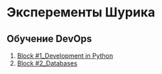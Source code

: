 # Эксперементы Шурика
## Обучение DevOps
1. [Block #1_Development in Python](Internal%20training_DevOPS%20course%2FBlock%20%231_Development%20in%20Python)
2. [Block #2_Databases](Internal%20training_DevOPS%20course%2FBlock%20%232_Databases)